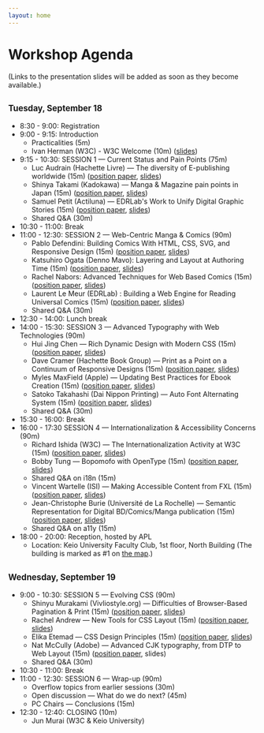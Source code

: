 ```yaml
---
layout: home
---
```


# Workshop Agenda

(Links to the presentation slides will be added as soon as they become available.)

## <span style="font-size:80%">Tuesday, September 18</span>

* 8:30 - 9:00: Registration
* 9:00 - 9:15: Introduction
    * Practicalities (5m)
    * Ivan Herman (W3C) - W3C Welcome (10m) ([slides](https://www.w3.org/2018/Talks/Tokyo-IH/Presentation.pdf))
* 9:15 - 10:30: SESSION 1 — Current Status and Pain Points (75m)
    * Luc Audrain (Hachette Livre) — The diversity of E-publishing worldwide (15m) ([position paper](submissions/Luc_Audrain), [slides](https://w3c.github.io/tokyo18-workshop/slides/UnfixedFixedLayout20180918.pdf))
    * Shinya Takami (Kadokawa) — Manga & Magazine pain points in Japan (15m) ([position paper](submissions/Shinya_Takami), [slides](https://w3c.github.io/tokyo18-workshop/slides/simple-fxl-epub180910.pdf))
    * Samuel Petit (Actiluna) — EDRLab's Work to Unify Digital Graphic Stories (15m)  ([position paper](submissions/edrlab), [slides](https://w3c.github.io/tokyo18-workshop/slides/UnifyVisualNarrative.pdf))
    * Shared Q&A (30m)
* 10:30 - 11:00: Break
* 11:00 - 12:30: SESSION 2 — Web-Centric Manga & Comics (90m)
    * Pablo Defendini: Building Comics With HTML, CSS, SVG, and Responsive Design (15m) ([position paper](submissions/Pablo_Defendini), [slides](https://www.dropbox.com/sh/59lnjz59d7z0ypr/AAA_N85zkejOyY6asbD_ZFsja?dl=0))
    * Katsuhiro Ogata (Denno Mavo): Layering and Layout at Authoring Time (15m) ([position paper](submissions/Katshuhiro_Ogata), [slides](https://w3c.github.io/tokyo18-workshop/slides/ogata.pdf))
    * Rachel Nabors: Advanced Techniques for Web Based Comics (15m)  ([position paper](submissions/Rachel_Nabors), [slides](https://w3c.github.io/tokyo18-workshop/slides/rachel-nabors-talk-w3c.pdf))
    * Laurent Le Meur (EDRLab) : Building a Web Engine for Reading Universal Comics (15m) ([position paper](submissions/edrlab), [slides](https://w3c.github.io/tokyo18-workshop/slides/ReadingEngines.pdf))
    * Shared Q&A (30m)
* 12:30 - 14:00: Lunch break
* 14:00 - 15:30: SESSION 3 — Advanced Typography with Web Technologies (90m)
    * Hui Jing Chen — Rich Dynamic Design with Modern CSS (15m)  ([position paper](submissions/Hui_Jing), [slides](https://www.chenhuijing.com/slides/41-w3c-workshop-2018/))
    * Dave Cramer (Hachette Book Group) — Print as a Point on a Continuum of Responsive Designs (15m) ([position paper](submissions/Dave_Cramer), [slides](https://w3c.github.io/tokyo18-workshop/slides/W3C-Workshop-2018-09-Cramer.pdf))
    * Myles MaxField (Apple) — Updating Best Practices for Ebook Creation (15m) ([position paper](submissions/Myles_Maxfield), [slides](https://w3c.github.io/tokyo18-workshop/slides/Myles.pdf))
    * Satoko Takahashi (Dai Nippon Printing) — Auto Font Alternating System (15m) ([position paper](submissions/Satoko_Takahashi), [slides](https://w3c.github.io/tokyo18-workshop/slides/20180918AutoFont_DNP.pdf))
    * Shared Q&A (30m)
* 15:30 - 16:00: Break
* 16:00 - 17:30 SESSION 4 — Internationalization & Accessibility Concerns (90m)
    * Richard Ishida (W3C) — The Internationalization Activity at W3C (15m) ([position paper](submissions/Richard_Ishida), [slides](https://www.w3.org/International/talks/1809-tokyo/))
    * Bobby Tung — Bopomofo with OpenType (15m) ([position paper](submissions/Bobby_Tung), [slides](https://w3c.github.io/tokyo18-workshop/slides/bomofo.pdf))
    * Shared Q&A on i18n (15m)
    * Vincent Wartelle (ISI) — Making Accessible Content from FXL (15m) ([position paper](submissions/Vincent_Wartelle), [slides](https://w3c.github.io/tokyo18-workshop/slides/ISIcrunch_PPT_W3C-Tokyo_v4.pdf))
    * Jean-Christophe Burie (Université de La Rochelle) — Semantic Representation for Digital BD/Comics/Manga publication (15m)  ([position paper](submissions/jean_christophe_burie), [slides](https://w3c.github.io/tokyo18-workshop/slides/W3C-Tokyo_JCBURIE.pdf))
    * Shared Q&A on a11y (15m)
* 18:00 - 20:00: Reception, hosted by APL
    * Location: Keio University Faculty Club, 1st floor, North Building (The building is marked as #1 on [the map](https://www.w3.org/2018/publayout-workshop/venue.html).)

## <span style="font-size:80%">Wednesday, September 19</span>

* 9:00 - 10:30: SESSION 5 — Evolving CSS (90m)
    * Shinyu Murakami (Vivliostyle.org) — Difficulties of Browser-Based Pagination & Print (15m)  ([position paper](submissions/Shinyu_Murakami), [slides](http://bit.ly/w3css201809))
    * Rachel Andrew — New Tools for CSS Layout (15m) ([position paper](submissions/Rachel_Andrew), [slides](https://noti.st/rachelandrew/tJeWKI/new-tools-for-css-layout))
    * Elika Etemad — CSS Design Principles (15m) ([position paper](submissions/Elika_Etemad), [slides](http://fantasai.inkedblade.net/style/talks/designing-css/#title))
    * Nat McCully (Adobe) — Advanced CJK typography, from DTP to Web Layout (15m) ([position paper](submissions/Nat_McCully), slides)
    * Shared Q&A (30m)
* 10:30 - 11:00: Break
* 11:00 - 12:30: SESSION 6 — Wrap-up (90m)
    * Overflow topics from earlier sessions (30m)
    * Open discussion — What do we do next? (45m)
    * PC Chairs — Conclusions (15m)
* 12:30 - 12:40: CLOSING  (10m)
    * Jun Murai (W3C & Keio University)

